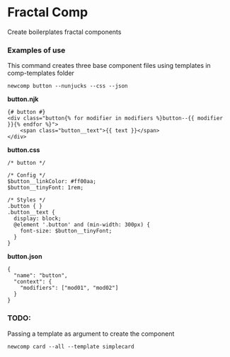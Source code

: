 # Fractal Comp

Create boilerplates fractal components

### Examples of use

This command creates three base component files using templates in comp-templates folder
  
    newcomp button --nunjucks --css --json

**button.njk**

    {# button #}
    <div class="button{% for modifier in modifiers %}button--{{ modifier }}{% endfor %}">
        <span class="button__text">{{ text }}</span>
    </div>
    
**button.css**

    /* button */

    /* Config */
    $button__linkColor: #ff00aa;
    $button__tinyFont: 1rem;

    /* Styles */
    .button { }
    .button__text {
      display: block;
      @element '.button' and (min-width: 300px) {
        font-size: $button__tinyFont;
      }
    }

**button.json**

    {
      "name": "button",
      "context": {
        "modifiers": ["mod01", "mod02"]
      }
    }

### TODO:

Passing a template as argument to create the component

    newcomp card --all --template simplecard
